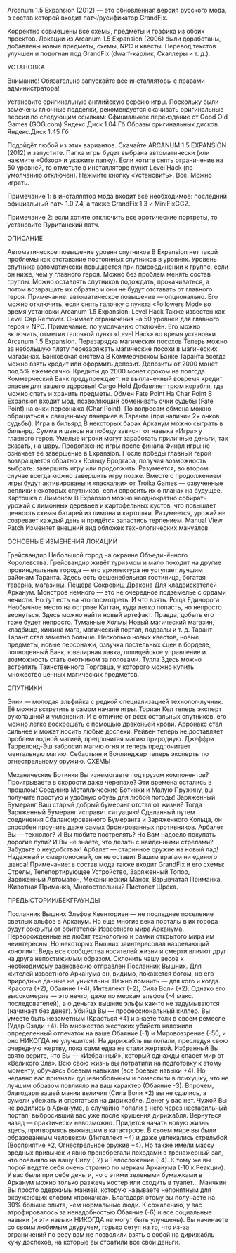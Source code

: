 Arcanum 1.5 Expansion (2012) — это обновлённая версия русского мода, в состав которой входит патч/русификатор GrandFix.

Корректно совмещены все схемы, предметы и графика из обоих проектов. Локации из Arcanum 1.5 Expansion (2006) были доработаны, добавлены новые предметы, схемы, NPC и квесты. Перевод текстов улучшен и подогнан под GrandFix (dwarf-карлик, Скаллеры и т. д.).

УСТАНОВКА

Внимание! Обязательно запускайте все инсталляторы с правами администратора!

Установите оригинальную английскую версию игры. Поскольку были замечены глючные подделки, рекомендуется скачивать оригинальные версии по следующим ссылкам:
Официальное переиздание от Good Old Games (GOG.com) Яндекс.Диск 1.04 Гб
Образы оригинальных дисков Яндекс.Диск 1.45 Гб

Подойдёт любой из этих вариантов.
Скачайте ARCANUM 1.5 EXPANSION (2012) и запустите. 
Папка игры будет выбрана автоматически (или нажмите «Обзор» и укажите папку). 
Если хотите снять ограничение на 50 уровней, то отметьте в инсталляторе пункт Level Hack (по умолчанию отключён). 
Нажмите кнопку «Установить».
Всё. Можно играть.

Примечание 1: в инсталлятор мода входит всё необходимое: последний официальный патч 1.0.7.4, а также GrandFix 1.3 и MiniFixGG2.

Примечание 2: если хотите отключить все эротические портреты, то установите Пуританский патч.

ОПИСАНИЕ

Автоматическое повышение уровня спутников 
В Expansion нет такой проблемы как отставание постоянных спутников в уровнях. Уровень спутника автоматически повышается при присоединении к группе, если он ниже, чем у главного героя. Можно без проблем менять состав группы. Можно оставлять спутников подождать, прокачиваться, а потом возвращать их обратно и они не будут отставать от главного героя. 
Примечание: автоматическое повышение — опционально. Его можно отключить, если снять галочку с пункта «Followers Mod» во время установки Arcanum 1.5 Expansion.
Level Hack 
Также известен как Level Cap Remover. Снимает ограничения на 50 уровней для главного героя и NPC. 
Примечание: по умолчанию отключён. Его можно включить, отметив галочкой пункт «Level Hack» во время установки Arcanum 1.5 Expansion.
Перезарядка магических посохов 
Теперь можно за небольшую плату перезаряжать магические посохи в магических магазинах.
Банковская система 
В Коммерческом Банке Таранта всегда можно взять кредит или оформить депозит.
Депозиты от 2000 монет под 5% ежемесячно.
Кредиты до 2000 монет сроком на полгода.
Коммерческий Банк предупреждает: не выплаченный вовремя кредит опасен для вашего здоровья!
Cargo Hold 
Добавляет трюм корабля, где можно спать и хранить предметы.
Обмен Fate Point На Char Point 
В Expansion входит мод, позволяющий обменивать очки судьбы (Fate Point) на очки персонажа (Char Point). По вопросам обмена можно обращаться к священнику панариев в Таранте (при наличии 2+ очков судьбы).
Игра в бильярд 
В некоторых барах Арканум можно сыграть в бильярд. Сумма и шансы на победу зависят от навыка «Игра» у главного героя. Умелые игроки могут заработать приличные деньги, так сказать, на шару.
Продолжение игры после финала 
Финал игры не означает её завершение в Expansion. После победы главный герой возвращается обратно к Кольцу Бродгара, получая возможность выбрать: завершить игру или продолжить. Разумеется, во втором случае всегда можно завершить игру позже. Вместе с продолжением игры будут активированы и «пасхалки» от Troika Games — озвученные реплики некоторых спутников, если спросить их о планах на будущее.
Картошка с Лимоном 
В Expansion можно неоднократно собирать урожай с лимонных деревьев и картофельных кустов, что повышает ценность схемы батарей из лимона и картошки. Разумеется, урожай не созревает каждый день и придётся запастись терпением.
Manual View Patch 
Изменяет внешний вид обложек технологических мануалов.

ОСНОВНЫЕ ИЗМЕНЕНИЯ ЛОКАЦИЙ

Грейсвандир 
Небольшой город на окраине Объединённого Королевства. Грейсвандир живёт туризмом и мало походит на другие провинциальные города — его архитектура не уступает лучшим районам Таранта. Здесь есть фешенебельная гостиница, богатая таверна, магазины.
Пещера Сокровищ Дракона 
Для кладоискателей Арканум. Монстров немного — это не очередное подземелье с ордами нечисти. Но тут есть на что посмотреть. И что взять.
Роща Единорога 
Необычное место на острове Каттан, куда легко попасть, но непросто вернуться. Здесь можно найти новый артефакт. Правда, добыть его тоже будет непросто.
Туманные Холмы 
Новый магический магазин, кладбище, хижина мага, магический портал, подвалы и т. д.
Тарант 
Тарант стал заметно больше. Несколько новых квестов, новые предметы, новые персонажи, озвучка постельных сцен в борделе, полноценный Банк, ювелирная лавка, полицейское управление и возможность стать охотником за головами.
Тулла 
Здесь можно встретить Таинственного Торговца, у которого можно купить множество ценных магических предметов.

СПУТНИКИ

Энни — молодая эльфийка с редкой специализацией технолог-лучник. Её можно встретить в самом начале игры.
Ториан Кел теперь эксперт рукопашной и уклонения. И в отличие от всех остальных спутников, его можно легко воскрешать с помощью драконьей крови.
Арронакс стал сильнее и может носить любые доспехи.
Рейвен теперь не доставляет проблем водной магией, предпочитая магию природную.
Джеффри Таррелонд-Эш забросил магию огня и теперь предпочитает ментальную магию.
Себастьян и Воллинджер теперь эксперты по огнестрельному оружию.
СХЕМЫ

Механические Ботинки 
Вы изнемогаете под грузом компонентов? Проигрываете в скорости даже черепахе? Эти времена остались в прошлом! Соединив Металлические Ботинки и Малую Пружину, вы получите простую и удобную обувь для любой погоды!
Заряженный Бумеранг 
Ваш старый добрый бумеранг отстал от жизни? Тогда Заряженный Бумеранг исправит ситуацию! Сделанный путем соединения Сбалансированного Бумеранга и Заряженного Кольца, он способен проучить даже самых бронированных противников.
Арбалет 
Вы — технолог? И Вы любите пострелять? Но Вам надоело покупать дорогие пули? И Вы не знаете, что делать с найденными стрелами? Забудьте о неудобствах! Арбалет — старинное оружие на новый лад! Надежный и смертоносный, он не оставит Вашим врагам ни единого шанса! 
Примечание: в состав мода также входит GrandFix и его схемы: Стрелы, Телепортирующее Устройство, Заряженный Топор, Заряженный Автоматон, Механический Манок, Взрывчатая Приманка, Животная Приманка, Многоствольный Пистолет Шрека.

ПРЕДЫСТОРИИ/БЕКГРАУНДЫ

Посланник Вышних Эльфов 
Квенториэн — не последнее поселение светлых эльфов в Арканум. Но еще многие века порталы в их города будут сокрыты от обитателей Известного мира Арканума. Перворожденные не любят технологию и рамки открытого мира им неинтересны. Но некоторых Вышних заинтересовал назревающий конфликт. Ведь все сообщества носителей жизни и смерти влияют друг на друга непостижимым образом. Склонить чашу весов к необходимому равновесию отправлен Посланник Вышних. Для жителей известного Арканума он, видимо, покажется богом, но его природные данные не уникальны. Важно помнить — для кого и когда. Красота (+2), Обаяние (+4), Интеллект (+2), Сила Воли (+2). Однако его высокомерие — это нечто, даже по меркам эльфов (-4 макс. последователей), а о деньгах вышние эльфы как-то не задумываются (начинает без денег).
Убийца 
Вы — профессиональный киллер. Вы умеете быть незаметным (Красться +4) и знаете толк в своем ремесле (Удар Сзади +4). Но множество жестоких убийств наложили определенный отпечаток на ваше Обаяние (-1) и Мировоззрение (-50, и оно НИКОГДА не улучшится). На дирижабль вы попали, преследуя свою очередную жертву, пока сами едва не стали жертвой.
Избранный 
Вы свято верите, что Вы — «Избранный», который однажды спасет мир от «Великого Зла». Всю свою жизнь вы потратили на подготовку к этому моменту, обучаясь боевым навыкам (все боевые навыки +4). Но недавно вас признали душевнобольным и поместили в психушку, что не лучшим образом повлияло на ваш характер (Обаяние -3). Впрочем, благодаря вашей мании величия (Сила Воли +2) вы не сдались, а сумели убежать и спрятаться на дирижабле. Денег у вас нет.
Чужой 
Вы не родились в Аркануме, а случайно попали в него через нестабильный портал, выбросивший вас уже после крушения дирижабля. Вернуться назад — практически невозможно. Придется начать новую жизнь здесь, притворяясь выжившим в катастрофе. В своем мире вы были образованным человеком (Интеллект +4) и даже увлекались стрельбой (Восприятие +2, Огнестрельное оружие +4). Но также имели массу вредных привычек и явно пренебрегали походами в тренажерный зал, что повлияло на вашу Силу (-2) и Телосложение (-4). К тому же вы порой ведете себя очень странно по меркам Арканума (-10 к Реакции). У вас были при себе деньги, но с этими зелеными бумажками в Арканум можно только разжечь костер или сходить в туалет…
Манчкин 
Вы просто одержимы манией, которую называете непонятным для окружающих словом «прокачка». Благодаря этому вы получаете на 30% больше опыта, чем нормальные люди. К сожалению, у вас атрофировалось за ненадобностью Обаяние (-6) и все социальные навыки (и эти навыки НИКОГДА не могут быть улучшены). Вы начинаете со своим любимым двуручем, горько сетуя на то, что из-за ограничений по весу вам не позволили взять с собой на дирижабль кучу доспехов, на которые вы стратили все свои деньги.
